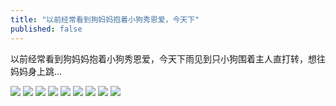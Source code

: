 ```yaml
---
title: "以前经常看到狗妈妈抱着小狗秀恩爱，今天下"
published: false
---
```

以前经常看到狗妈妈抱着小狗秀恩爱，今天下雨见到只小狗围着主人直打转，想往妈妈身上跳…

![](./1.jpg)
![](./2.jpg)
![](./3.jpg)
![](./4.jpg)
![](./5.jpg)
![](./6.jpg)
![](./7.jpg)
![](./8.jpg)
![](./9.jpg)
